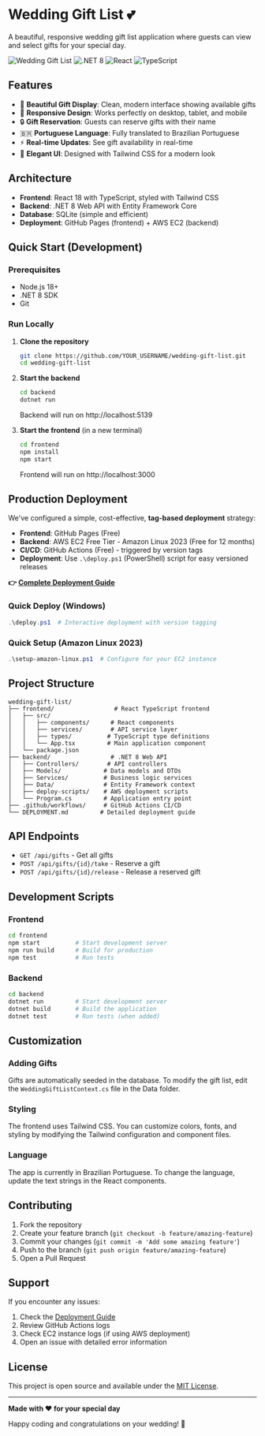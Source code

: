 # Wedding Gift List 💕

A beautiful, responsive wedding gift list application where guests can view and select gifts for your special day.

![Wedding Gift List](https://img.shields.io/badge/Status-Ready%20for%20Deployment-green)
![.NET 8](https://img.shields.io/badge/.NET-8.0-blue)
![React](https://img.shields.io/badge/React-18.2-blue)
![TypeScript](https://img.shields.io/badge/TypeScript-4.9-blue)

## Features

- 🎁 **Beautiful Gift Display**: Clean, modern interface showing available gifts
- 📱 **Responsive Design**: Works perfectly on desktop, tablet, and mobile
- 🔒 **Gift Reservation**: Guests can reserve gifts with their name
- 🇧🇷 **Portuguese Language**: Fully translated to Brazilian Portuguese
- ⚡ **Real-time Updates**: See gift availability in real-time
- 🎨 **Elegant UI**: Designed with Tailwind CSS for a modern look

## Architecture

- **Frontend**: React 18 with TypeScript, styled with Tailwind CSS
- **Backend**: .NET 8 Web API with Entity Framework Core
- **Database**: SQLite (simple and efficient)
- **Deployment**: GitHub Pages (frontend) + AWS EC2 (backend)

## Quick Start (Development)

### Prerequisites
- Node.js 18+
- .NET 8 SDK
- Git

### Run Locally

1. **Clone the repository**
   ```bash
   git clone https://github.com/YOUR_USERNAME/wedding-gift-list.git
   cd wedding-gift-list
   ```

2. **Start the backend**
   ```bash
   cd backend
   dotnet run
   ```
   Backend will run on http://localhost:5139

3. **Start the frontend** (in a new terminal)
   ```bash
   cd frontend
   npm install
   npm start
   ```
   Frontend will run on http://localhost:3000

## Production Deployment

We've configured a simple, cost-effective, **tag-based deployment** strategy:

- **Frontend**: GitHub Pages (Free)
- **Backend**: AWS EC2 Free Tier - Amazon Linux 2023 (Free for 12 months)
- **CI/CD**: GitHub Actions (Free) - triggered by version tags
- **Deployment**: Use `.\deploy.ps1` (PowerShell) script for easy versioned releases

**👉 [Complete Deployment Guide](DEPLOYMENT.md)**

### Quick Deploy (Windows)
```powershell
.\deploy.ps1  # Interactive deployment with version tagging
```

### Quick Setup (Amazon Linux 2023)
```powershell
.\setup-amazon-linux.ps1  # Configure for your EC2 instance
```

## Project Structure

```
wedding-gift-list/
├── frontend/                 # React TypeScript frontend
│   ├── src/
│   │   ├── components/      # React components
│   │   ├── services/        # API service layer
│   │   ├── types/          # TypeScript type definitions
│   │   └── App.tsx         # Main application component
│   └── package.json
├── backend/                 # .NET 8 Web API
│   ├── Controllers/        # API controllers
│   ├── Models/            # Data models and DTOs
│   ├── Services/          # Business logic services
│   ├── Data/              # Entity Framework context
│   ├── deploy-scripts/    # AWS deployment scripts
│   └── Program.cs         # Application entry point
├── .github/workflows/     # GitHub Actions CI/CD
└── DEPLOYMENT.md         # Detailed deployment guide
```

## API Endpoints

- `GET /api/gifts` - Get all gifts
- `POST /api/gifts/{id}/take` - Reserve a gift
- `POST /api/gifts/{id}/release` - Release a reserved gift

## Development Scripts

### Frontend
```bash
cd frontend
npm start          # Start development server
npm run build      # Build for production
npm test           # Run tests
```

### Backend
```bash
cd backend
dotnet run         # Start development server
dotnet build       # Build the application
dotnet test        # Run tests (when added)
```

## Customization

### Adding Gifts

Gifts are automatically seeded in the database. To modify the gift list, edit the `WeddingGiftListContext.cs` file in the Data folder.

### Styling

The frontend uses Tailwind CSS. You can customize colors, fonts, and styling by modifying the Tailwind configuration and component files.

### Language

The app is currently in Brazilian Portuguese. To change the language, update the text strings in the React components.

## Contributing

1. Fork the repository
2. Create your feature branch (`git checkout -b feature/amazing-feature`)
3. Commit your changes (`git commit -m 'Add some amazing feature'`)
4. Push to the branch (`git push origin feature/amazing-feature`)
5. Open a Pull Request

## Support

If you encounter any issues:

1. Check the [Deployment Guide](DEPLOYMENT.md)
2. Review GitHub Actions logs
3. Check EC2 instance logs (if using AWS deployment)
4. Open an issue with detailed error information

## License

This project is open source and available under the [MIT License](LICENSE).

---

**Made with ❤️ for your special day**

Happy coding and congratulations on your wedding! 🎉